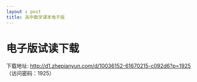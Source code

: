 ```yaml
---
layout : post
title: 高中数学课本电子版
---
```


# 电子版试读下载

下载地址: http://d1.zhepianyun.com/d/10036152-61670215-c092d6?p=1925 （访问密码：1925）

